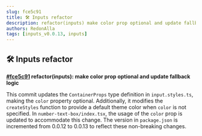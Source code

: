 ```yaml
---
slug: fce5c91
title: 🛠️ Inputs refactor
description: refactor(inputs) make color prop optional and update fallback logic
authors: RedonAlla
tags: [inputs_v0.0.13, inputs]
---
```


## 🛠️ Inputs refactor

**[#fce5c91](https://github.com/RedonAlla/flexnative/commit/fce5c91) refactor(inputs): make color prop optional and update fallback logic**

This commit updates the `ContainerProps` type definition in `input.styles.ts`, making the `color` property optional. Additionally, it modifies the `createStyles` function to provide a default theme color when `color` is not specified. In `number-text-box/index.tsx`, the usage of the `color` prop is updated to accommodate this change. The version in `package.json` is incremented from 0.0.12 to 0.0.13 to reflect these non-breaking changes.
